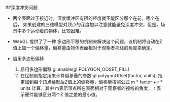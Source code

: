 ##深度冲突问题
- 两个表面过于接近时，深度缓冲区有限的经度就不能区分那个在前，哪个在后，
如果创建的三维模型对顶点的深度加以注意就能避免深度冲突，但是，场景中多个运动着的物体，比较困难。
- WebGL 提供了了一种 多边形平移的机制来解决这个问题。该机制将自动在Z 值上加一个偏移量，偏移量由物体表面相对于观察者视线的角度来确定。

- 启用多边形偏移 
  1. 启用多边形偏移  gl.enable(gl.POLYGON_OOSET_FILL)
  2. 在绘制前指定用来计算偏移量的参数 gl.polygonOffset(factor, units); 指定加到每个顶点绘制后Z值上的偏移量，偏移量按照公式 m * factor + r * units 计算，其中 m表示顶点所在表面相对于观察者的视线的角度， r 表示硬件能够区分两个Z 值之差的最小值。
